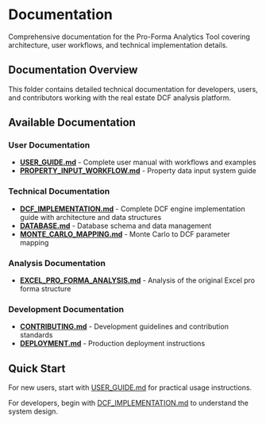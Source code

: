 # Documentation

Comprehensive documentation for the Pro-Forma Analytics Tool covering architecture, user workflows, and technical implementation details.

## Documentation Overview

This folder contains detailed technical documentation for developers, users, and contributors working with the real estate DCF analysis platform.

## Available Documentation

### User Documentation
- **[USER_GUIDE.md](USER_GUIDE.md)** - Complete user manual with workflows and examples
- **[PROPERTY_INPUT_WORKFLOW.md](PROPERTY_INPUT_WORKFLOW.md)** - Property data input system guide

### Technical Documentation  
- **[DCF_IMPLEMENTATION.md](DCF_IMPLEMENTATION.md)** - Complete DCF engine implementation guide with architecture and data structures
- **[DATABASE.md](DATABASE.md)** - Database schema and data management
- **[MONTE_CARLO_MAPPING.md](MONTE_CARLO_MAPPING.md)** - Monte Carlo to DCF parameter mapping

### Analysis Documentation
- **[EXCEL_PRO_FORMA_ANALYSIS.md](EXCEL_PRO_FORMA_ANALYSIS.md)** - Analysis of the original Excel pro forma structure

### Development Documentation
- **[CONTRIBUTING.md](CONTRIBUTING.md)** - Development guidelines and contribution standards
- **[DEPLOYMENT.md](DEPLOYMENT.md)** - Production deployment instructions

## Quick Start

For new users, start with [USER_GUIDE.md](USER_GUIDE.md) for practical usage instructions.

For developers, begin with [DCF_IMPLEMENTATION.md](DCF_IMPLEMENTATION.md) to understand the system design.